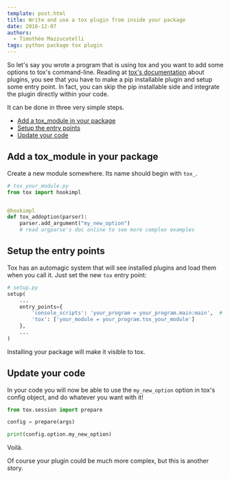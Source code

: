 ```yaml
---
template: post.html
title: Write and use a tox plugin from inside your package
date: 2016-12-07
authors:
  - Timothée Mazzucotelli
tags: python package tox plugin
---
```


So let's say you wrote a program that is using tox and you want to add some options to tox's command-line. Reading at [tox's documentation] about plugins, you see that you have to make a pip installable plugin and setup some entry point. In fact, you can skip the pip installable side and integrate the plugin directly within your code.

<!--more-->

It can be done in three very simple steps.

- [Add a tox_module in your package](#add-a-tox-module-in-your-package)
- [Setup the entry points](#setup-the-entry-points)
- [Update your code](#update-your-code)

## Add a tox_module in your package

Create a new module somewhere. Its name should begin with `tox_`.

```python
# tox_your_module.py
from tox import hookimpl


@hookimpl
def tox_addoption(parser):
    parser.add_argument("my_new_option")
    # read argparse's doc online to see more complex examples
```

## Setup the entry points

Tox has an automagic system that will see installed plugins and load them when you call it. Just set the new `tox` entry point:

```python
# setup.py
setup(
    ...
    entry_points={
        'console_scripts': 'your_program = your_program.main:main',  # to be adapted
        'tox': ['your_module = your_program.tox_your_module']
    },
    ...
)
```

Installing your package will make it visible to tox.

## Update your code

In your code you will now be able to use the `my_new_option` option in tox's config object, and do whatever you want with it!

```python
from tox.session import prepare

config = prepare(args)

print(config.option.my_new_option)
```

Voilà.

Of course your plugin could be much more complex, but this is another story.

[tox's documentation]: http://tox.readthedocs.io/en/latest/plugins.html
